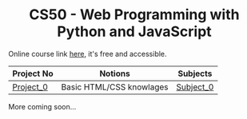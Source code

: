 <h1 align="center">
	CS50 - Web Programming with Python and JavaScript
</h1>

Online course link [here](https://cs50.harvard.edu/web/2020/), it's free and accessible.

| Project No | Notions | Subjects |
|----------|----------|----------|
| [Project_0](Project_0/) | Basic HTML/CSS knowlages | [Subject_0](https://cs50.harvard.edu/web/2020/projects/0/search/) |

More coming soon...
